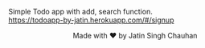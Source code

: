 Simple Todo app with add, search function.
<br>
<a>https://todoapp-by-jatin.herokuapp.com/#/signup</a>
<br>
<p align="center"> Made with ❤️ by Jatin Singh Chauhan</a></p>